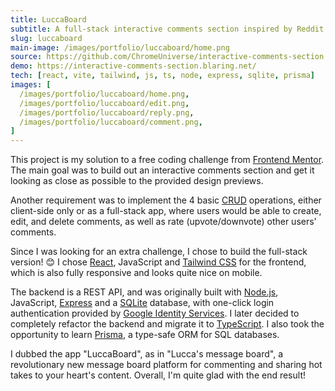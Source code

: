 ```yaml
---
title: LuccaBoard
subtitle: A full-stack interactive comments section inspired by Reddit
slug: luccaboard
main-image: /images/portfolio/luccaboard/home.png
source: https://github.com/ChromeUniverse/interactive-comments-section
demo: https://interactive-comments-section.blaring.net/
tech: [react, vite, tailwind, js, ts, node, express, sqlite, prisma]
images: [
  /images/portfolio/luccaboard/home.png,
  /images/portfolio/luccaboard/edit.png,
  /images/portfolio/luccaboard/reply.png,
  /images/portfolio/luccaboard/comment.png,
]
---
```


This project is my solution to a free coding challenge from [Frontend Mentor](https://www.frontendmentor.io/challenges/interactive-comments-section-iG1RugEG9). The main goal was to build out an interactive comments section and get it looking as close as possible to the provided design previews. 

Another requirement was to implement the 4 basic [CRUD](https://en.wikipedia.org/wiki/Create,_read,_update_and_delete) operations, either client-side only or as a full-stack app, where users would be able to create, edit, and delete comments, as well as rate (upvote/downvote) other users' comments. 

Since I was looking for an extra challenge, I chose to build the full-stack version! 😊 I chose [React](https://reactjs.org/), JavaScript and [Tailwind CSS](https://tailwindcss.com/) for the frontend, which is also fully responsive and looks quite nice on mobile.

The backend is a REST API, and was originally built with [Node.js](https://nodejs.org/), JavaScript, [Express](https://expressjs.com/) and a [SQLite](https://www.sqlite.org/) database, with one-click login authentication provided by [Google Identity Services](https://developers.google.com/identity). I later decided to completely refactor the backend and migrate it to [TypeScript](https://www.typescriptlang.org/). I also took the opportunity to learn [Prisma](https://www.prisma.io/), a type-safe ORM for SQL databases. 

I dubbed the app "LuccaBoard", as in "Lucca's message board", a revolutionary new message board platform for commenting and sharing hot takes to your heart's content. Overall, I'm quite glad with the end result! 